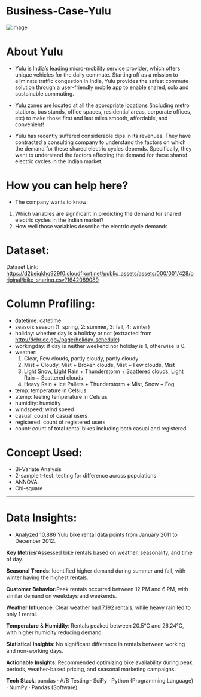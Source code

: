 # Business-Case-Yulu
![image](https://github.com/user-attachments/assets/0a5334f0-a09c-481a-9fe2-72f30c1c7919)


# About Yulu

* Yulu is India’s leading micro-mobility service provider, which offers unique vehicles for the daily commute. Starting off as a mission to eliminate traffic congestion in India, Yulu provides the safest commute solution through a user-friendly mobile app to enable shared, solo and sustainable commuting.

* Yulu zones are located at all the appropriate locations (including metro stations, bus stands, office spaces, residential areas, corporate offices, etc) to make those first and last miles smooth, affordable, and convenient!

* Yulu has recently suffered considerable dips in its revenues. They have contracted a consulting company to understand the factors on which the demand for these shared electric cycles depends. Specifically, they want to understand the factors affecting the demand for these shared electric cycles in the Indian market.

# How you can help here?

* The company wants to know:
  
1. Which variables are significant in predicting the demand for shared electric cycles in the Indian market?
2. How well those variables describe the electric cycle demands

# Dataset:
Dataset Link: https://d2beiqkhq929f0.cloudfront.net/public_assets/assets/000/001/428/original/bike_sharing.csv?1642089089

# Column Profiling:

* datetime: datetime
* season: season (1: spring, 2: summer, 3: fall, 4: winter)
* holiday: whether day is a holiday or not (extracted from http://dchr.dc.gov/page/holiday-schedule)
* workingday: if day is neither weekend nor holiday is 1, otherwise is 0.
* weather:
  1. Clear, Few clouds, partly cloudy, partly cloudy
  2. Mist + Cloudy, Mist + Broken clouds, Mist + Few clouds, Mist
  3. Light Snow, Light Rain + Thunderstorm + Scattered clouds, Light Rain + Scattered clouds
  4. Heavy Rain + Ice Pallets + Thunderstorm + Mist, Snow + Fog
* temp: temperature in Celsius
* atemp: feeling temperature in Celsius
* humidity: humidity
* windspeed: wind speed
* casual: count of casual users
* registered: count of registered users
* count: count of total rental bikes including both casual and registered

# Concept Used:

* Bi-Variate Analysis
* 2-sample t-test: testing for difference across populations
* ANNOVA
* Chi-square


---------------------
# Data Insights: 

- Analyzed 10,886 Yulu bike rental data points from January 2011 to December 2012.

𝐊𝐞𝐲 𝐌𝐞𝐭𝐫𝐢𝐜𝐬:Assessed bike rentals based on weather, seasonality, and time of day.

𝐒𝐞𝐚𝐬𝐨𝐧𝐚𝐥 𝐓𝐫𝐞𝐧𝐝𝐬: Identified higher demand during summer and fall, with winter having the highest rentals.

𝐂𝐮𝐬𝐭𝐨𝐦𝐞𝐫 𝐁𝐞𝐡𝐚𝐯𝐢𝐨𝐫:Peak rentals occurred between 12 PM and 6 PM, with similar demand on weekdays and weekends.

𝐖𝐞𝐚𝐭𝐡𝐞𝐫 𝐈𝐧𝐟𝐥𝐮𝐞𝐧𝐜𝐞: Clear weather had 7,192 rentals, while heavy rain led to only 1 rental.

𝐓𝐞𝐦𝐩𝐞𝐫𝐚𝐭𝐮𝐫𝐞 & 𝐇𝐮𝐦𝐢𝐝𝐢𝐭𝐲: Rentals peaked between 20.5°C and 26.24°C, with higher humidity reducing demand.

𝐒𝐭𝐚𝐭𝐢𝐬𝐭𝐢𝐜𝐚𝐥 𝐈𝐧𝐬𝐢𝐠𝐡𝐭𝐬: No significant difference in rentals between working and non-working days.

𝐀𝐜𝐭𝐢𝐨𝐧𝐚𝐛𝐥𝐞 𝐈𝐧𝐬𝐢𝐠𝐡𝐭𝐬: Recommended optimizing bike availability during peak periods, weather-based pricing, and seasonal marketing campaigns.

𝐓𝐞𝐜𝐡 𝐒𝐭𝐚𝐜𝐤: pandas · A/B Testing · SciPy · Python (Programming Language) · NumPy · Pandas (Software)
